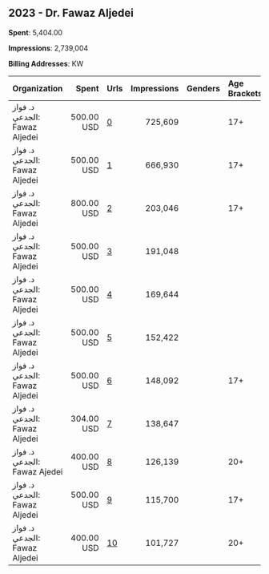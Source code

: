 ## 2023 - Dr. Fawaz Aljedei 
**Spent**: 5,404.00

**Impressions**: 2,739,004

**Billing Addresses**: KW

|Organization|Spent|Urls|Impressions|Genders|Age Brackets|Country Codes|
|:---|---:|:---|---:|:---|:---|:---|
|د. فواز الجدعي: Fawaz Aljedei|500.00 USD|[0](https://www.snap.com/political-ads/asset/1c51b61c36fbe4353cfa5261bd319dd3fb505ab2cf6652e2ea8946a894e53c07?mediaType=mp4)|725,609||17+|kuwait|
|د. فواز الجدعي: Fawaz Aljedei|500.00 USD|[1](https://www.snap.com/political-ads/asset/e4a2f01782ea875eb68aabebce74b27a486402d08733a8e54882a72e459b0265?mediaType=mp4)|666,930||17+|kuwait|
|د. فواز الجدعي: Fawaz Aljedei|800.00 USD|[2](https://www.snap.com/political-ads/asset/9b1b93034c55633317c82ea5be3aacbd48d0bc521254706bfc11cacbebbf3792?mediaType=mp4)|203,046||17+|kuwait|
|د. فواز الجدعي: Fawaz Aljedei|500.00 USD|[3](https://www.snap.com/political-ads/asset/5efcc260300f2ae0a91ca7b28509a24213c9f853db88f2f81ec4f55388a4d85b?mediaType=mp4)|191,048|||kuwait|
|د. فواز الجدعي: Fawaz Aljedei|500.00 USD|[4](https://www.snap.com/political-ads/asset/ece0fc79b5bce46f53516b4471d731bd3f982dd5c5f3d03222f9e2aa426e2856?mediaType=mp4)|169,644|||kuwait|
|د. فواز الجدعي: Fawaz Aljedei|500.00 USD|[5](https://www.snap.com/political-ads/asset/120baa945a6dc289f100fcb06a4d5ae7161daad4279332eb8d78ec111a66222d?mediaType=mp4)|152,422|||kuwait|
|د. فواز الجدعي: Fawaz Aljedei|500.00 USD|[6](https://www.snap.com/political-ads/asset/1e4a7c64321840484ff8b98eb670a42e98daa12e7dc4e45d72dfa1a564363960?mediaType=png)|148,092||17+|kuwait|
|د. فواز الجدعي: Fawaz Aljedei|304.00 USD|[7](https://www.snap.com/political-ads/asset/7832a20d32928d068a57254ff6a2c09b92ab40722a32c7245c3b76d809a57cc6?mediaType=jpg)|138,647|||kuwait|
|د. فواز الجدعي: Fawaz Ajedei|400.00 USD|[8](https://www.snap.com/political-ads/asset/6ddf80aa9daabd92a2b5b3c112c15a23df5b5664be37466f3dd7f16386dee6fe?mediaType=mp4)|126,139||20+|kuwait|
|د. فواز الجدعي: Fawaz Aljedei|500.00 USD|[9](https://www.snap.com/political-ads/asset/ea6067448352efa130c3f82f78bd27f220e1963fa4141fce80abfac365711a71?mediaType=mp4)|115,700||17+|kuwait|
|د. فواز الجدعي: Fawaz Aljedei|400.00 USD|[10](https://www.snap.com/political-ads/asset/7ee41df6342fccfe2bbe81c2ab3d2440325eb971da3a52084c1a69545e54d96e?mediaType=mp4)|101,727||20+|kuwait|
